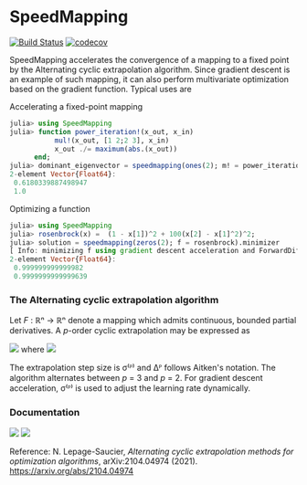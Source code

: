 # SpeedMapping

[![Build Status](https://github.com/NicolasL-S/SpeedMapping.jl/workflows/CI/badge.svg)](https://github.com/NicolasL-S/SpeedMapping.jl/actions)
[![codecov](https://codecov.io/gh/NicolasL-S/SpeedMapping.jl/branch/main/graph/badge.svg?token=UKzBbD3WeQ)](https://codecov.io/gh/NicolasL-S/SpeedMapping.jl)

SpeedMapping accelerates the convergence of a mapping to a fixed point by the Alternating cyclic extrapolation algorithm. Since gradient descent is an example of such mapping, it can also perform multivariate optimization based on the gradient function. Typical uses are

Accelerating a fixed-point mapping
```julia
julia> using SpeedMapping
julia> function power_iteration!(x_out, x_in)
           mul!(x_out, [1 2;2 3], x_in)
           x_out ./= maximum(abs.(x_out))
      end;
julia> dominant_eigenvector = speedmapping(ones(2); m! = power_iteration!).minimizer
2-element Vector{Float64}:
 0.6180339887498947
 1.0
```

Optimizing a function
```julia
julia> using SpeedMapping
julia> rosenbrock(x) =  (1 - x[1])^2 + 100(x[2] - x[1]^2)^2;
julia> solution = speedmapping(zeros(2); f = rosenbrock).minimizer
[ Info: minimizing f using gradient descent acceleration and ForwardDiff
2-element Vector{Float64}:
 0.999999999999982
 0.9999999999999639
```
### The Alternating cyclic extrapolation algorithm

Let *F* : ℝⁿ → ℝⁿ denote a mapping which admits continuous, bounded partial derivatives. A  *p*-order cyclic extrapolation may be expressed as

<img src="https://github.com/NicolasL-S/SpeedMapping.jl/blob/main/Extra.svg">
where
<img src="https://github.com/NicolasL-S/SpeedMapping.jl/blob/main/explanation.svg">

The extrapolation step size is σ⁽ᴾ⁾ and Δᴾ follows Aitken's notation. The algorithm alternates between *p* = 3 and *p* = 2. For gradient descent acceleration, σ⁽ᴾ⁾ is used to adjust the learning rate dynamically.

### Documentation

[![](https://img.shields.io/badge/docs-stable-blue.svg)](https://NicolasL-S.github.io/SpeedMapping.jl/stable)
[![](https://img.shields.io/badge/docs-dev-blue.svg)](https://NicolasL-S.github.io/SpeedMapping.jl/dev)

Reference:
N. Lepage-Saucier, _Alternating cyclic extrapolation methods for optimization algorithms_, arXiv:2104.04974 (2021). https://arxiv.org/abs/2104.04974
